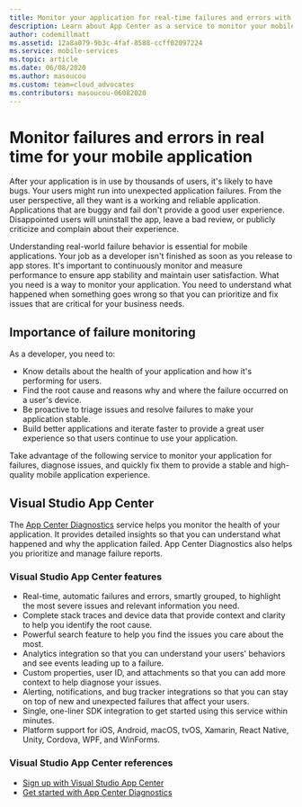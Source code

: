 ```yaml
---
title: Monitor your application for real-time failures and errors with Visual Studio App Center
description: Learn about App Center as a service to monitor your mobile application for failures and errors.
author: codemillmatt
ms.assetid: 12a8a079-9b3c-4faf-8588-ccff02097224
ms.service: mobile-services
ms.topic: article
ms.date: 06/08/2020
ms.author: masoucou
ms.custom: team=cloud_advocates
ms.contributors: masoucou-06082020
---
```


# Monitor failures and errors in real time for your mobile application

After your application is in use by thousands of users, it's likely to have bugs. Your users might run into unexpected application failures. From the user perspective, all they want is a working and reliable application. Applications that are buggy and fail don't provide a good user experience. Disappointed users will uninstall the app, leave a bad review, or publicly criticize and complain about their experience.

Understanding real-world failure behavior is essential for mobile applications. Your job as a developer isn't finished as soon as you release to app stores. It's important to continuously monitor and measure performance to ensure app stability and maintain user satisfaction. What you need is a way to monitor your application. You need to understand what happened when something goes wrong so that you can prioritize and fix issues that are critical for your business needs.

## Importance of failure monitoring

As a developer, you need to:

- Know details about the health of your application and how it's performing for users.
- Find the root cause and reasons why and where the failure occurred on a user's device.
- Be proactive to triage issues and resolve failures to make your application stable.
- Build better applications and iterate faster to provide a great user experience so that users continue to use your application.

Take advantage of the following service to monitor your application for failures, diagnose issues, and quickly fix them to provide a stable and high-quality mobile application experience.

## Visual Studio App Center

The [App Center Diagnostics](/appcenter/diagnostics/) service helps you monitor the health of your application. It provides detailed insights so that you can understand what happened and why the application failed. App Center Diagnostics also helps you prioritize and manage failure reports.

### Visual Studio App Center features

- Real-time, automatic failures and errors, smartly grouped, to highlight the most severe issues and relevant information you need.
- Complete stack traces and device data that provide context and clarity to help you identify the root cause.
- Powerful search feature to help you find the issues you care about the most.
- Analytics integration so that you can understand your users' behaviors and see events leading up to a failure.
- Custom properties, user ID, and attachments so that you can add more context to help diagnose your issues.
- Alerting, notifications, and bug tracker integrations so that you can stay on top of new and unexpected failures that affect your users.
- Single, one-liner SDK integration to get started using this service within minutes.
- Platform support for iOS, Android, macOS, tvOS, Xamarin, React Native, Unity, Cordova, WPF, and WinForms.

### Visual Studio App Center references

- [Sign up with Visual Studio App Center](https://appcenter.ms/signup?utm_source=Mobile%20Development%20Docs&utm_medium=Azure&utm_campaign=New%20azure%20docs)
- [Get started with App Center Diagnostics](/appcenter/diagnostics/)
